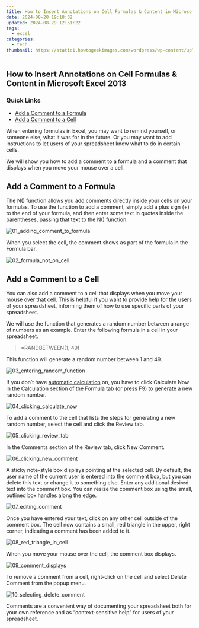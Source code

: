 ```yaml
---
title: How to Insert Annotations on Cell Formulas & Content in Microsoft Excel 2013
date: 2024-08-28 19:18:32
updated: 2024-08-29 12:51:22
tags:
  - excel
categories:
  - tech
thumbnail: https://static1.howtogeekimages.com/wordpress/wp-content/uploads/2013/04/00_lead_image_comments_in_excel.png
---
```


## How to Insert Annotations on Cell Formulas & Content in Microsoft Excel 2013

### Quick Links

* [Add a Comment to a Formula](https://pokemon-go-android.techidaily.com/in-2024-how-pgsharp-save-you-from-ban-while-spoofing-pokemon-go-on-google-pixel-8-pro-drfone-by-drfone-virtual-android/)
* [Add a Comment to a Cell](https://howto.techidaily.com/why-your-nokia-c32-screen-might-be-unresponsive-and-how-to-fix-it-drfone-by-drfone-fix-android-problems-fix-android-problems/)

 When entering formulas in Excel, you may want to remind yourself, or someone else, what it was for in the future. Or you may want to add instructions to let users of your spreadsheet know what to do in certain cells.

 We will show you how to add a comment to a formula and a comment that displays when you move your mouse over a cell.

##  Add a Comment to a Formula

 The N() function allows you add comments directly inside your cells on your formulas. To use the function to add a comment, simply add a plus sign (+) to the end of your formula, and then enter some text in quotes inside the parentheses, passing that text to the N() function.

![01_adding_comment_to_formula](https://static1.howtogeekimages.com/wordpress/wp-content/uploads/2013/04/01_adding_comment_to_formula.png) 

 When you select the cell, the comment shows as part of the formula in the Formula bar.

![02_formula_not_on_cell](https://static1.howtogeekimages.com/wordpress/wp-content/uploads/2013/04/02_formula_not_on_cell.png) 

##  Add a Comment to a Cell

 You can also add a comment to a cell that displays when you move your mouse over that cell. This is helpful if you want to provide help for the users of your spreadsheet, informing them of how to use specific parts of your spreadsheet.

 We will use the function that generates a random number between a range of numbers as an example. Enter the following formula in a cell in your spreadsheet.

> \=RANDBETWEEN(1, 49)

 This function will generate a random number between 1 and 49.

![03_entering_random_function](https://static1.howtogeekimages.com/wordpress/wp-content/uploads/2013/04/03_entering_random_function.png) 

 If you don’t have [automatic calculation](https://extra-lessons.techidaily.com/the-smartest-way-to-edit-videos-top-10-zoom-editors/) on, you have to click Calculate Now in the Calculation section of the Formula tab (or press F9) to generate a new random number.

![04_clicking_calculate_now](https://static1.howtogeekimages.com/wordpress/wp-content/uploads/2013/04/04_clicking_calculate_now.png) 

 To add a comment to the cell that lists the steps for generating a new random number, select the cell and click the Review tab.

![05_clicking_review_tab](https://static1.howtogeekimages.com/wordpress/wp-content/uploads/2013/04/05_clicking_review_tab.png) 

 In the Comments section of the Review tab, click New Comment.

![06_clicking_new_comment](https://static1.howtogeekimages.com/wordpress/wp-content/uploads/2013/04/06_clicking_new_comment.png) 

 A sticky note-style box displays pointing at the selected cell. By default, the user name of the current user is entered into the comment box, but you can delete this text or change it to something else. Enter any additional desired text into the comment box. You can resize the comment box using the small, outlined box handles along the edge.

![07_editing_comment](https://static1.howtogeekimages.com/wordpress/wp-content/uploads/2013/04/07_editing_comment.png) 

 Once you have entered your text, click on any other cell outside of the comment box. The cell now contains a small, red triangle in the upper, right corner, indicating a comment has been added to it.

![08_red_triangle_in_cell](https://static1.howtogeekimages.com/wordpress/wp-content/uploads/2013/04/08_red_triangle_in_cell.png) 

 When you move your mouse over the cell, the comment box displays.

![09_comment_displays](https://static1.howtogeekimages.com/wordpress/wp-content/uploads/2013/04/09_comment_displays.png) 

 To remove a comment from a cell, right-click on the cell and select Delete Comment from the popup menu.

![10_selecting_delete_comment](https://static1.howtogeekimages.com/wordpress/wp-content/uploads/2013/04/10_selecting_delete_comment.png) 

 Comments are a convenient way of documenting your spreadsheet both for your own reference and as “context-sensitive help” for users of your spreadsheet.

<ins class="adsbygoogle"
     style="display:block"
     data-ad-format="autorelaxed"
     data-ad-client="ca-pub-7571918770474297"
     data-ad-slot="1223367746"></ins>



<ins class="adsbygoogle"
     style="display:block"
     data-ad-client="ca-pub-7571918770474297"
     data-ad-slot="8358498916"
     data-ad-format="auto"
     data-full-width-responsive="true"></ins>
